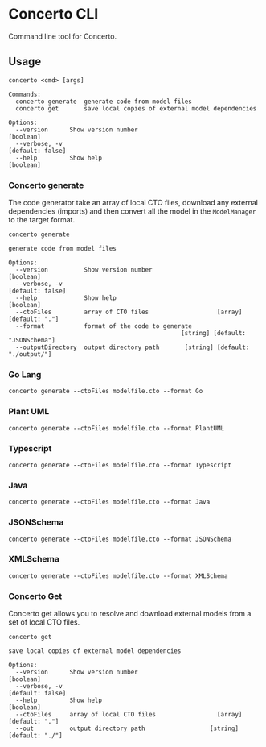 # Concerto CLI

Command line tool for Concerto.

## Usage

```
concerto <cmd> [args]

Commands:
  concerto generate  generate code from model files
  concerto get       save local copies of external model dependencies

Options:
  --version      Show version number                                   [boolean]
  --verbose, -v                                                 [default: false]
  --help         Show help                                             [boolean]
```

### Concerto generate

The code generator take an array of local CTO files, download any external dependencies (imports) and then convert all the model
in the `ModelManager` to the target format.

```
concerto generate

generate code from model files

Options:
  --version          Show version number                               [boolean]
  --verbose, -v                                                 [default: false]
  --help             Show help                                         [boolean]
  --ctoFiles         array of CTO files                   [array] [default: "."]
  --format           format of the code to generate
                                                [string] [default: "JSONSchema"]
  --outputDirectory  output directory path       [string] [default: "./output/"]
```

### Go Lang

```
concerto generate --ctoFiles modelfile.cto --format Go
```

### Plant UML

```
concerto generate --ctoFiles modelfile.cto --format PlantUML
```

### Typescript

```
concerto generate --ctoFiles modelfile.cto --format Typescript
```

### Java

```
concerto generate --ctoFiles modelfile.cto --format Java
```

### JSONSchema

```
concerto generate --ctoFiles modelfile.cto --format JSONSchema
```

### XMLSchema

```
concerto generate --ctoFiles modelfile.cto --format XMLSchema
```

### Concerto Get

Concerto get allows you to resolve and download external models from a set of local CTO files.

```
concerto get

save local copies of external model dependencies

Options:
  --version      Show version number                                   [boolean]
  --verbose, -v                                                 [default: false]
  --help         Show help                                             [boolean]
  --ctoFiles     array of local CTO files                 [array] [default: "."]
  --out          output directory path                  [string] [default: "./"]
```

